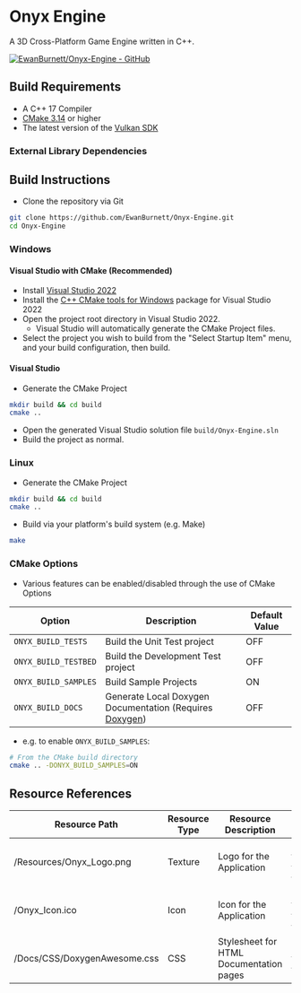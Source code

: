 # Onyx Engine
A 3D Cross-Platform Game Engine written in C++. 

[![EwanBurnett/Onyx-Engine - GitHub](https://gh-card.dev/repos/EwanBurnett/Onyx-Engine.svg)](https://github.com/EwanBurnett/Onyx-Engine)

## Build Requirements
- A C++ 17 Compiler 
- [CMake 3.14](https://cmake.org) or higher
- The latest version of the [Vulkan SDK](https://www.lunarg.com/vulkan-sdk/)

### External Library Dependencies


## Build Instructions
- Clone the repository via Git
```bash
git clone https://github.com/EwanBurnett/Onyx-Engine.git
cd Onyx-Engine
```

### Windows
#### Visual Studio with CMake (Recommended)
- Install [Visual Studio 2022](https://visualstudio.microsoft.com/vs/)
- Install the [C++ CMake tools for Windows](https://learn.microsoft.com/en-us/cpp/build/cmake-projects-in-visual-studio?view=msvc-170) package for Visual Studio 2022
- Open the project root directory in Visual Studio 2022.
    - Visual Studio will automatically generate the CMake Project files.
- Select the project you wish to build from the "Select Startup Item" menu, and your build configuration, then build.  

#### Visual Studio
- Generate the CMake Project
```bash
mkdir build && cd build
cmake .. 
```
- Open the generated Visual Studio solution file `build/Onyx-Engine.sln`
- Build the project as normal.
 
### Linux
- Generate the CMake Project
```bash
mkdir build && cd build
cmake ..
```
- Build via your platform's build system (e.g. Make)
```bash
make
```

### CMake Options
 - Various features can be enabled/disabled through the use of CMake Options 

| Option | Description | Default Value |
| - | - | - |
| `ONYX_BUILD_TESTS` | Build the Unit Test project | OFF | 
| `ONYX_BUILD_TESTBED` | Build the Development Test project | OFF | 
| `ONYX_BUILD_SAMPLES` | Build Sample Projects | ON | 
| `ONYX_BUILD_DOCS` | Generate Local Doxygen Documentation (Requires [Doxygen](https://www.doxygen.nl/index.html)) | OFF | 

- e.g. to enable `ONYX_BUILD_SAMPLES`:
```bash
# From the CMake build directory
cmake .. -DONYX_BUILD_SAMPLES=ON

```

## Resource References
| Resource Path                | Resource Type | Resource Description                    | Source URL                                                                     | Notes                      | License                                                                                                 |
| - | - | - | - | - | - |
| /Resources/Onyx_Logo.png     | Texture       | Logo for the Application                | https://www.vecteezy.com/vector-art/5050967-logo-template-with-onyx-rock-image | Modified from Source Image | [Vecteezy Free License](https://www.vecteezy.com/vector-art/5050967-logo-template-with-onyx-rock-image) |
| /Onyx_Icon.ico               | Icon          | Icon for the Application                | https://www.vecteezy.com/vector-art/5050967-logo-template-with-onyx-rock-image | Modified from Source Image | [Vecteezy Free License](https://www.vecteezy.com/vector-art/5050967-logo-template-with-onyx-rock-image) |
| /Docs/CSS/DoxygenAwesome.css | CSS           | Stylesheet for HTML Documentation pages | https://jothepro.github.io/doxygen-awesome-css/                                |                            | [MIT License](https://github.com/jothepro/doxygen-awesome-css?tab=MIT-1-ov-file#readme)                 |


